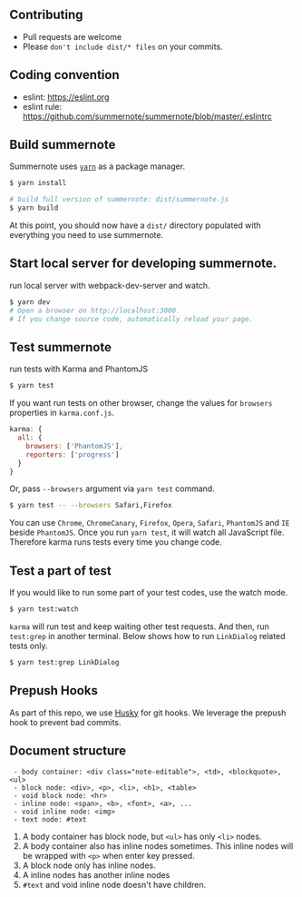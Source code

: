 ## Contributing

- Pull requests are welcome
- Please `don't include dist/* files` on your commits.

## Coding convention

- eslint: https://eslint.org
- eslint rule: https://github.com/summernote/summernote/blob/master/.eslintrc

## Build summernote

Summernote uses [`yarn`](https://yarnpkg.com/) as a package manager.

```bash
$ yarn install

# build full version of summernote: dist/summernote.js
$ yarn build

```

At this point, you should now have a `dist/` directory populated with everything you need to use summernote.

## Start local server for developing summernote.

run local server with webpack-dev-server and watch.

```bash
$ yarn dev
# Open a browser on http://localhost:3000.
# If you change source code, automatically reload your page.
```

## Test summernote

run tests with Karma and PhantomJS

```bash
$ yarn test
```

If you want run tests on other browser,
change the values for `browsers` properties in `karma.conf.js`.

```javascript
karma: {
  all: {
    browsers: ['PhantomJS'],
    reporters: ['progress']
  }
}

```

Or, pass `--browsers` argument via `yarn test` command.

```bash
$ yarn test -- --browsers Safari,Firefox
```

You can use `Chrome`, `ChromeCanary`, `Firefox`, `Opera`, `Safari`, `PhantomJS` and `IE` beside `PhantomJS`.
Once you run `yarn test`, it will watch all JavaScript file. Therefore karma runs tests every time you change code.

## Test a part of test

If you would like to run some part of your test codes, use the watch mode.

```bash
$ yarn test:watch
```

`karma` will run test and keep waiting other test requests. And then, run `test:grep` in another terminal. Below shows how to run `LinkDialog` related tests only.

```bash
$ yarn test:grep LinkDialog
```

## Prepush Hooks

As part of this repo, we use [Husky](https://github.com/typicode/husky) for git hooks. We leverage the prepush hook to prevent bad commits.

## Document structure

```text
 - body container: <div class="note-editable">, <td>, <blockquote>, <ul>
 - block node: <div>, <p>, <li>, <h1>, <table>
 - void block node: <hr>
 - inline node: <span>, <b>, <font>, <a>, ...
 - void inline node: <img>
 - text node: #text
```

1. A body container has block node, but `<ul>` has only `<li>` nodes.
1. A body container also has inline nodes sometimes. This inline nodes will be wrapped with `<p>` when enter key pressed.
1. A block node only has inline nodes.
1. A inline nodes has another inline nodes
1. `#text` and void inline node doesn't have children.
